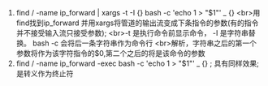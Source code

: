 1. find / -name ip_forward | xargs -t -I {} bash -c 'echo 1 > "$1"' _ {} 
   <br>用find找到ip_forward 并用xargs将管道的输出流变成下条指令的参数(有的指令并不接受输入流只接受参数); 
   <br>-t 是执行命令前显示命令， -I 是字符串替换。 bash -c 会将后一条字符串作为命令行
   <br>解析，字符串之后的第一个参数将作为该字符指令的$0,第二个之后的将是该命令的参数
2. find / -name ip_forward -exec bash -c 'echo 1 > "$1"' _ {} \; 具有同样效果\; 是转义作为终止符
